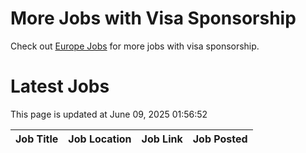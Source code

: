 # More Jobs with Visa Sponsorship

Check out [Europe Jobs](https://github.com/sureshparimi/europejobs#latest-jobs) for more jobs with visa sponsorship.

# Latest Jobs

This page is updated at June 09, 2025 01:56:52

| Job Title | Job Location | Job Link | Job Posted |
| --- | --- | --- | --- |
